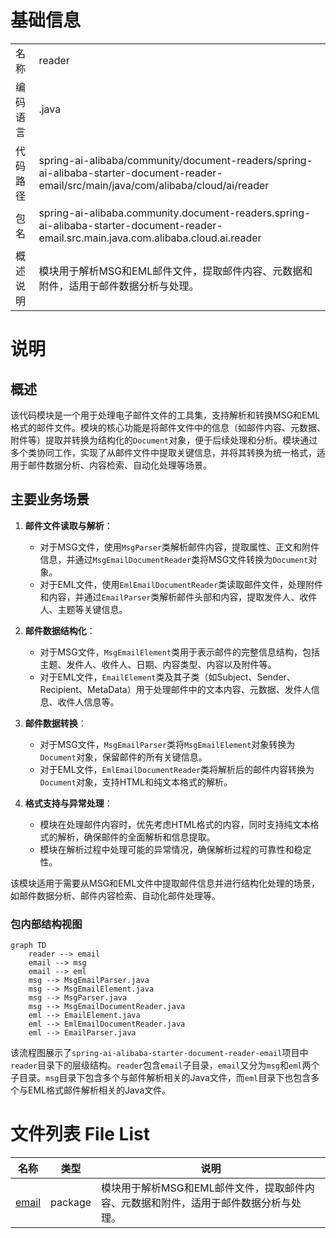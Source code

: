 # 基础信息

|      |      |
|------|------|
| 名称 | reader |
| 编码语言 | .java |
| 代码路径 | spring-ai-alibaba/community/document-readers/spring-ai-alibaba-starter-document-reader-email/src/main/java/com/alibaba/cloud/ai/reader |
| 包名 | spring-ai-alibaba.community.document-readers.spring-ai-alibaba-starter-document-reader-email.src.main.java.com.alibaba.cloud.ai.reader |
| 概述说明 | 模块用于解析MSG和EML邮件文件，提取邮件内容、元数据和附件，适用于邮件数据分析与处理。 |

# 说明

## 概述
该代码模块是一个用于处理电子邮件文件的工具集，支持解析和转换MSG和EML格式的邮件文件。模块的核心功能是将邮件文件中的信息（如邮件内容、元数据、附件等）提取并转换为结构化的`Document`对象，便于后续处理和分析。模块通过多个类协同工作，实现了从邮件文件中提取关键信息，并将其转换为统一格式，适用于邮件数据分析、内容检索、自动化处理等场景。

## 主要业务场景
1. **邮件文件读取与解析**：
   - 对于MSG文件，使用`MsgParser`类解析邮件内容，提取属性、正文和附件信息，并通过`MsgEmailDocumentReader`类将MSG文件转换为`Document`对象。
   - 对于EML文件，使用`EmlEmailDocumentReader`类读取邮件文件，处理附件和内容，并通过`EmailParser`类解析邮件头部和内容，提取发件人、收件人、主题等关键信息。

2. **邮件数据结构化**：
   - 对于MSG文件，`MsgEmailElement`类用于表示邮件的完整信息结构，包括主题、发件人、收件人、日期、内容类型、内容以及附件等。
   - 对于EML文件，`EmailElement`类及其子类（如Subject、Sender、Recipient、MetaData）用于处理邮件中的文本内容、元数据、发件人信息、收件人信息等。

3. **邮件数据转换**：
   - 对于MSG文件，`MsgEmailParser`类将`MsgEmailElement`对象转换为`Document`对象，保留邮件的所有关键信息。
   - 对于EML文件，`EmlEmailDocumentReader`类将解析后的邮件内容转换为`Document`对象，支持HTML和纯文本格式的解析。

4. **格式支持与异常处理**：
   - 模块在处理邮件内容时，优先考虑HTML格式的内容，同时支持纯文本格式的解析，确保邮件的全面解析和信息提取。
   - 模块在解析过程中处理可能的异常情况，确保解析过程的可靠性和稳定性。

该模块适用于需要从MSG和EML文件中提取邮件信息并进行结构化处理的场景，如邮件数据分析、邮件内容检索、自动化邮件处理等。


### 包内部结构视图

```mermaid
graph TD
    reader --> email
    email --> msg
    email --> eml
    msg --> MsgEmailParser.java
    msg --> MsgEmailElement.java
    msg --> MsgParser.java
    msg --> MsgEmailDocumentReader.java
    eml --> EmailElement.java
    eml --> EmlEmailDocumentReader.java
    eml --> EmailParser.java
```

该流程图展示了`spring-ai-alibaba-starter-document-reader-email`项目中`reader`目录下的层级结构。`reader`包含`email`子目录，`email`又分为`msg`和`eml`两个子目录。`msg`目录下包含多个与邮件解析相关的Java文件，而`eml`目录下也包含多个与EML格式邮件解析相关的Java文件。

# 文件列表 File List

| 名称   | 类型  | 说明 |
|-------|------|-------------|
| [email](email/_module.md) | package | 模块用于解析MSG和EML邮件文件，提取邮件内容、元数据和附件，适用于邮件数据分析与处理。 |


